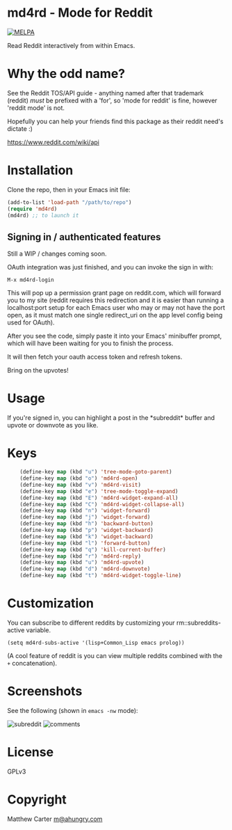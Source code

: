 # md4rd - Mode for Reddit

[![MELPA](http://melpa.org/packages/md4rd-badge.svg)](http://melpa.org/#/md4rd)

Read Reddit interactively from within Emacs.

# Why the odd name?

See the Reddit TOS/API guide - anything named after that trademark
(reddit) *must* be prefixed with a 'for', so 'mode for reddit' is
fine, however 'reddit mode' is not.

Hopefully you can help your friends find this package as their reddit
need's dictate :)

https://www.reddit.com/wiki/api

# Installation

Clone the repo, then in your Emacs init file:

```lisp
(add-to-list 'load-path "/path/to/repo")
(require 'md4rd)
(md4rd) ;; to launch it
```

## Signing in / authenticated features

Still a WIP / changes coming soon.

OAuth integration was just finished, and you can invoke the sign in
with:

```
M-x md4rd-login
```

This will pop up a permission grant page on reddit.com, which will
forward you to my site (reddit requires this redirection and it is easier than
running a localhost:port setup for each Emacs user who may or may not
have the port open, as it must match one single redirect_uri on the
app level config being used for OAuth).

After you see the code, simply paste it into your Emacs' minibuffer
prompt, which will have been waiting for you to finish the process.

It will then fetch your oauth access token and refresh tokens.

Bring on the upvotes!

# Usage

If you're signed in, you can highlight a post in the \*subreddit\*
buffer and upvote or downvote as you like.

# Keys

```lisp
    (define-key map (kbd "u") 'tree-mode-goto-parent)
    (define-key map (kbd "o") 'md4rd-open)
    (define-key map (kbd "v") 'md4rd-visit)
    (define-key map (kbd "e") 'tree-mode-toggle-expand)
    (define-key map (kbd "E") 'md4rd-widget-expand-all)
    (define-key map (kbd "C") 'md4rd-widget-collapse-all)
    (define-key map (kbd "n") 'widget-forward)
    (define-key map (kbd "j") 'widget-forward)
    (define-key map (kbd "h") 'backward-button)
    (define-key map (kbd "p") 'widget-backward)
    (define-key map (kbd "k") 'widget-backward)
    (define-key map (kbd "l") 'forward-button)
    (define-key map (kbd "q") 'kill-current-buffer)
    (define-key map (kbd "r") 'md4rd-reply)
    (define-key map (kbd "u") 'md4rd-upvote)
    (define-key map (kbd "d") 'md4rd-downvote)
    (define-key map (kbd "t") 'md4rd-widget-toggle-line)

```

# Customization

You can subscribe to different reddits by customizing your
rm::subreddits-active variable.

```
(setq md4rd-subs-active '(lisp+Common_Lisp emacs prolog))
```

(A cool feature of reddit is you can view multiple reddits combined with
the `+` concatenation).

# Screenshots

See the following (shown in `emacs -nw` mode):

![subreddit](https://raw.githubusercontent.com/ahungry/redditor-mode/master/img/redditor-mode-3.png)
![comments](https://raw.githubusercontent.com/ahungry/redditor-mode/master/img/redditor-mode-2.png)

# License

GPLv3

# Copyright

Matthew Carter <m@ahungry.com>
